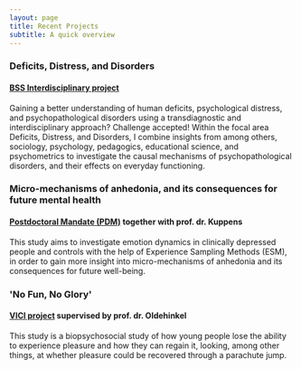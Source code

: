 ```yaml
---
layout: page
title: Recent Projects
subtitle: A quick overview
---
```


### Deficits, Distress, and Disorders   
#### [BSS Interdisciplinary project](https://www.rug.nl/masters/behavioural-and-social-sciences-research/)   
Gaining a better understanding of human deficits, psychological distress, and psychopathological disorders using a transdiagnostic and interdisciplinary approach? Challenge accepted! Within the focal area Deficits, Distress, and Disorders, I combine insights from among others, sociology, psychology, pedagogics, educational science, and psychometrics to investigate the causal mechanisms of psychopathological disorders, and their effects on everyday functioning.

### Micro-mechanisms of anhedonia, and its consequences for future mental health    
#### [Postdoctoral Mandate (PDM)](https://www.kuleuven.be/onderzoek/portaal/#/projecten/3H170397) together with prof. dr. Kuppens   
This study aims to investigate emotion dynamics in clinically depressed people and controls with the help of Experience Sampling Methods (ESM), in order to gain more insight into micro-mechanisms of anhedonia and its consequences for future well-being.

### 'No Fun, No Glory'    
#### [VICI project](https://www.nwo.nl/en/research-and-results/research-projects/i/79/9579.html) supervised by prof. dr. Oldehinkel    
This study is a biopsychosocial study of how young people lose the ability to experience pleasure and how they can regain it, looking, among other things, at whether pleasure could be recovered through a parachute jump.
